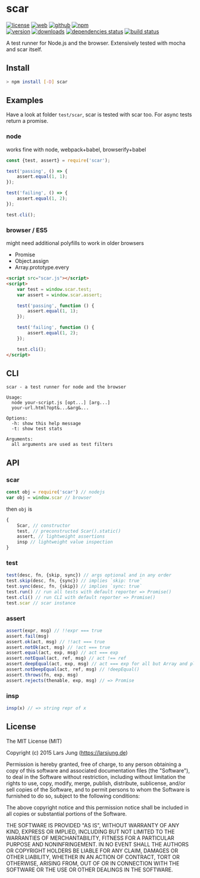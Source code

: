 # scar

[![license][license-img]][github] [![web][web-img]][web] [![github][github-img]][github] [![npm][npm-img]][npm]  
[![version][npm-v-img]][npm] [![downloads][npm-dm-img]][npm] [![dependencies status][gemnasium-img]][gemnasium] [![build status][travis-img]][travis]

A test runner for Node.js and the browser. Extensively tested with mocha and
scar itself.


## Install

~~~sh
> npm install [-D] scar
~~~


## Examples

Have a look at folder `test/scar`, scar is tested with scar too.
For async tests return a promise.


### node

works fine with node, webpack+babel, browserify+babel

~~~js
const {test, assert} = require('scar');

test('passing', () => {
    assert.equal(1, 1);
});

test('failing', () => {
    assert.equal(1, 2);
});

test.cli();
~~~


### browser / ES5

might need additional polyfills to work in older browsers

* Promise
* Object.assign
* Array.prototype.every

~~~html
<script src="scar.js"></script>
<script>
    var test = window.scar.test;
    var assert = window.scar.assert;

    test('passing', function () {
        assert.equal(1, 1);
    });

    test('failing', function () {
        assert.equal(1, 2);
    });

    test.cli();
</script>
~~~


## CLI

~~~
scar - a test runner for node and the browser

Usage:
  node your-script.js [opt...] [arg...]
  your-url.html?opt&...&arg&...

Options:
  -h: show this help message
  -t: show test stats

Arguments:
  all arguments are used as test filters
~~~


## API

### scar
~~~js
const obj = require('scar') // nodejs
var obj = window.scar // browser
~~~

then `obj` is

~~~js
{
    Scar, // constructor
    test, // preconstructed Scar().static()
    assert, // lightweight assertions
    insp // lightweight value inspection
}
~~~

### test
~~~js
test(desc, fn, {skip, sync}) // args optional and in any order
test.skip(desc, fn, {sync}) // implies `skip: true`
test.sync(desc, fn, {skip}) // implies `sync: true`
test.run() // run all tests with default reporter => Promise()
test.cli() // run CLI with default reporter => Promise()
test.scar // scar instance
~~~

### assert
~~~js
assert(expr, msg) // !!expr === true
assert.fail(msg)
assert.ok(act, msg) // !!act === true
assert.notOk(act, msg) // !act === true
assert.equal(act, exp, msg) // act === exp
assert.notEqual(act, ref, msg) // act !== ref
assert.deepEqual(act, exp, msg) // act === exp for all but Array and plain Object
assert.notDeepEqual(act, ref, msg) // !deepEqual()
assert.throws(fn, exp, msg)
assert.rejects(thenable, exp, msg) // => Promise
~~~

### insp
~~~js
insp(x) // => string repr of x
~~~


## License
The MIT License (MIT)

Copyright (c) 2015 Lars Jung (https://larsjung.de)

Permission is hereby granted, free of charge, to any person obtaining a copy
of this software and associated documentation files (the "Software"), to deal
in the Software without restriction, including without limitation the rights
to use, copy, modify, merge, publish, distribute, sublicense, and/or sell
copies of the Software, and to permit persons to whom the Software is
furnished to do so, subject to the following conditions:

The above copyright notice and this permission notice shall be included in
all copies or substantial portions of the Software.

THE SOFTWARE IS PROVIDED "AS IS", WITHOUT WARRANTY OF ANY KIND, EXPRESS OR
IMPLIED, INCLUDING BUT NOT LIMITED TO THE WARRANTIES OF MERCHANTABILITY,
FITNESS FOR A PARTICULAR PURPOSE AND NONINFRINGEMENT. IN NO EVENT SHALL THE
AUTHORS OR COPYRIGHT HOLDERS BE LIABLE FOR ANY CLAIM, DAMAGES OR OTHER
LIABILITY, WHETHER IN AN ACTION OF CONTRACT, TORT OR OTHERWISE, ARISING FROM,
OUT OF OR IN CONNECTION WITH THE SOFTWARE OR THE USE OR OTHER DEALINGS IN
THE SOFTWARE.


[web]: https://larsjung.de/scar/
[github]: https://github.com/lrsjng/scar
[npm]: https://www.npmjs.org/package/scar
[gemnasium]: https://gemnasium.com/lrsjng/scar
[travis]: https://travis-ci.org/lrsjng/scar

[license-img]: https://img.shields.io/badge/license-MIT-a0a060.svg?style=flat-square
[web-img]: https://img.shields.io/badge/web-larsjung.de/scar-a0a060.svg?style=flat-square
[github-img]: https://img.shields.io/badge/github-lrsjng/scar-a0a060.svg?style=flat-square
[npm-img]: https://img.shields.io/badge/npm-scar-a0a060.svg?style=flat-square

[npm-v-img]: https://img.shields.io/npm/v/scar.svg?style=flat-square
[npm-dm-img]: https://img.shields.io/npm/dm/scar.svg?style=flat-square
[gemnasium-img]: https://img.shields.io/gemnasium/lrsjng/scar.svg?style=flat-square
[travis-img]: https://img.shields.io/travis/lrsjng/scar.svg?style=flat-square
